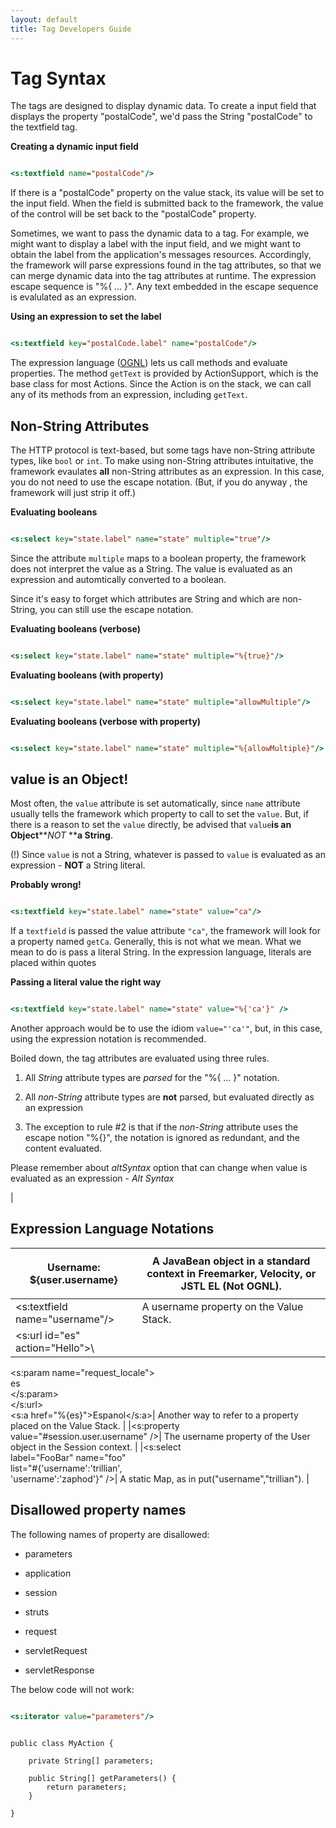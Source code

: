 ```yaml
---
layout: default
title: Tag Developers Guide
---
```


# Tag Syntax

The tags are designed to display dynamic data. To create a input field that displays the property "postalCode", we'd pass the String "postalCode" to the textfield tag.

**Creating a dynamic input field**


```jsp

<s:textfield name="postalCode"/>

```

If there is a "postalCode" property on the value stack, its value will be set to the input field. When the field is submitted back to the framework, the value of the control will be set back to the "postalCode" property.

Sometimes, we want to pass the dynamic data to a tag. For example, we might want to display a label with the input field, and we might want to obtain the label from the application's messages resources. Accordingly, the framework will parse expressions found in the tag attributes, so that we can merge dynamic data into the tag attributes at runtime. The expression escape sequence is "%{ ... }".  Any text embedded in the escape sequence is evalulated as an expression.

**Using an expression to set the label**


```jsp

<s:textfield key="postalCode.label" name="postalCode"/>

```

The expression language ([OGNL](#PAGE_14198)) lets us call methods and evaluate properties. The method `getText` is provided by ActionSupport, which is the base class for most Actions. Since the Action is on the stack, we can call any of its methods from an expression, including `getText`.

## Non-String Attributes

The HTTP protocol is text-based, but some tags have non-String attribute types, like `bool` or `int`. To make using non-String attributes intuitative, the framework evaulates **all** non-String attributes as an expression. In this case, you do not need to use the escape notation. (But, if you do anyway , the framework will just strip it off.)

**Evaluating booleans**


```jsp

<s:select key="state.label" name="state" multiple="true"/>

```

Since the attribute `multiple` maps to a boolean property, the framework does not interpret the value as a String. The value is evaluated as an expression and automtically converted to a boolean.

Since it's easy to forget which attributes are String and which are non-String, you can still use the escape notation.

**Evaluating booleans (verbose)**


```jsp

<s:select key="state.label" name="state" multiple="%{true}"/>

```

**Evaluating booleans (with property)**


```jsp

<s:select key="state.label" name="state" multiple="allowMultiple"/>

```

**Evaluating booleans (verbose with property)**


```jsp

<s:select key="state.label" name="state" multiple="%{allowMultiple}"/>

```

## value is an Object!

Most often, the `value` attribute is set automatically, since `name` attribute usually tells the framework which property to call to set the `value`. But, if there is a reason to set the `value` directly, be advised that `value`**is an Object****_NOT_ ****a String**.

 (!)  Since `value` is not a String, whatever is passed to `value` is evaluated as an expression - **NOT** a String literal.

**Probably wrong!**


```jsp

<s:textfield key="state.label" name="state" value="ca"/>

```

If a `textfield` is passed the value attribute `"ca"`, the framework will look for a property named `getCa`. Generally, this is not what we mean. What we mean to do is pass a literal String. In the expression language, literals are placed within quotes

**Passing a literal value the right way**


```jsp

<s:textfield key="state.label" name="state" value="%{'ca'}" />

```

Another approach would be to use the idiom `value="'ca'"`, but, in this case, using the expression notation is recommended.

Boiled down, the tag attributes are evaluated using three rules.

1. All _String_  attribute types are _parsed_  for the "%{ ... }" notation.

2. All _non-String_  attribute  types are **not** parsed, but evaluated directly as an expression

3. The exception to rule #2 is that if the _non-String_  attribute uses the escape notion "%{}", the notation is ignored as redundant, and the content evaluated.


Please remember about _altSyntax_  option that can change when value is evaluated as an expression - _Alt Syntax_ 

| 

## Expression Language Notations

|<p>Username: \${user.username}</p>| A JavaBean object in a standard context in Freemarker, Velocity, or JSTL EL (Not OGNL). |
|-----------------------------------------|------------------------------------------------------------------------------------------|
|<s:textfield name="username"/>| A username property on the Value Stack. |
|<s:url id="es" action="Hello">\
  <s:param name="request_locale">\
    es\
  </s:param>\
</s:url>\
<s:a href="%{es}">Espanol</s:a>|  Another way to refer to a property placed on the Value Stack. |
|<s:property\
  value="#session.user.username" />| The username property of the User object in the Session context. |
|<s:select\
  label="FooBar" name="foo"\
  list="#{'username':'trillian',\
    'username':'zaphod'}" />|  A static Map, as in put("username","trillian"). |

## Disallowed property names

The following names of property are disallowed:

+ parameters

+ application

+ session

+ struts

+ request

+ servletRequest

+ servletResponse

The below code will not work:


```jsp

<s:iterator value="parameters"/>

```


~~~~~~~

public class MyAction {

    private String[] parameters;

    public String[] getParameters() {
        return parameters;
    }

}

~~~~~~~

